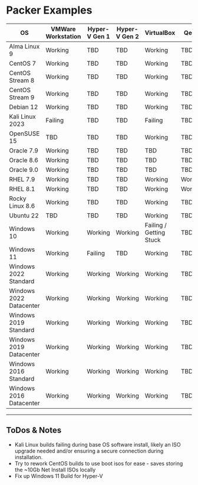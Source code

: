# Packer Examples

| OS                      | VMWare Workstation | Hyper-V Gen 1 | Hyper-V Gen 2 | VirtualBox              | Qemu    | Date Last Tested |
|-------------------------|--------------------|---------------|---------------|-------------------------|---------|------------------|
| Alma Linux 9            | Working            | TBD           | TBD           | Working                 | TBD     | 14/09/2023       |
| CentOS 7                | Working            | TBD           | TBD           | Working                 | TBD     | 15/09/2023       |
| CentOS Stream 8         | Working            | TBD           | TBD           | Working                 | TBD     | 16/09/2023       |
| CentOS Stream 9         | Working            | TBD           | TBD           | Working                 | TBD     | 16/09/2023       |
| Debian 12               | Working            | TBD           | TBD           | Working                 | TBD     | 14/09/2023       |
| Kali Linux 2023         | Failing            | TBD           | TBD           | Failing                 | TBD     | 15/09/2023       |
| OpenSUSE 15             | TBD                | TBD           | TBD           | Working                 | TBD     | 15/09/2023       |
| Oracle 7.9              | Working            | TBD           | TBD           | TBD                     | TBD     | 15/09/2023       |
| Oracle 8.6              | Working            | TBD           | TBD           | TBD                     | TBD     | 15/09/2023       |
| Oracle 9.0              | Working            | TBD           | TBD           | TBD                     | TBD     | 15/09/2023       |
| RHEL 7.9                | Working            | TBD           | TBD           | Working                 | Working | 16/09/2023       |
| RHEL 8.1                | Working            | TBD           | TBD           | Working                 | Working | 16/09/2023       |
| Rocky Linux 8.6         | Working            | TBD           | TBD           | Working                 | TBD     | 15/09/2023       |
| Ubuntu 22               | TBD                | TBD           | TBD           | Working                 | TBD     | 15/09/2023       |
| Windows 10              | Working            | Working       | Working       | Failing / Getting Stuck | TBD     | 17/09/2023       |
| Windows 11              | Working            | Failing       | TBD           | Working                 | TBD     | 17/09/2023       |
| Windows 2022 Standard   | Working            | Working       | Working       | Working                 | TBD     | 17/09/2023       |
| Windows 2022 Datacenter | Working            | Working       | Working       | Working                 | TBD     | 17/09/2023       |
| Windows 2019 Standard   | Working            | Working       | Working       | Working                 | TBD     | 17/09/2023       |
| Windows 2019 Datacenter | Working            | Working       | Working       | Working                 | TBD     | 17/09/2023       |
| Windows 2016 Standard   | Working            | Working       | Working       | Working                 | TBD     | 17/09/2023       |
| Windows 2016 Datacenter | Working            | Working       | Working       | Working                 | TBD     | 17/09/2023       |

---

## ToDos & Notes

- Kali Linux builds failing during base OS software install, likely an ISO upgrade needed and/or ensuring a secure connection during installation.
- Try to rework CentOS builds to use boot isos for ease - saves storing the ~10Gb Net Install ISOs locally
- Fix up Windows 11 Build for Hyper-V
